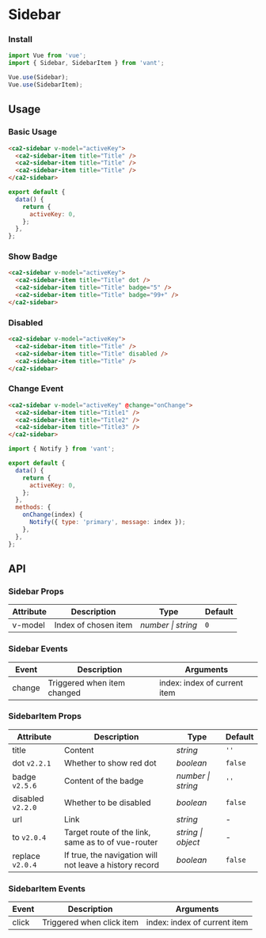 # Sidebar

### Install

```js
import Vue from 'vue';
import { Sidebar, SidebarItem } from 'vant';

Vue.use(Sidebar);
Vue.use(SidebarItem);
```

## Usage

### Basic Usage

```html
<ca2-sidebar v-model="activeKey">
  <ca2-sidebar-item title="Title" />
  <ca2-sidebar-item title="Title" />
  <ca2-sidebar-item title="Title" />
</ca2-sidebar>
```

```js
export default {
  data() {
    return {
      activeKey: 0,
    };
  },
};
```

### Show Badge

```html
<ca2-sidebar v-model="activeKey">
  <ca2-sidebar-item title="Title" dot />
  <ca2-sidebar-item title="Title" badge="5" />
  <ca2-sidebar-item title="Title" badge="99+" />
</ca2-sidebar>
```

### Disabled

```html
<ca2-sidebar v-model="activeKey">
  <ca2-sidebar-item title="Title" />
  <ca2-sidebar-item title="Title" disabled />
  <ca2-sidebar-item title="Title" />
</ca2-sidebar>
```

### Change Event

```html
<ca2-sidebar v-model="activeKey" @change="onChange">
  <ca2-sidebar-item title="Title1" />
  <ca2-sidebar-item title="Title2" />
  <ca2-sidebar-item title="Title3" />
</ca2-sidebar>
```

```js
import { Notify } from 'vant';

export default {
  data() {
    return {
      activeKey: 0,
    };
  },
  methods: {
    onChange(index) {
      Notify({ type: 'primary', message: index });
    },
  },
};
```

## API

### Sidebar Props

| Attribute | Description          | Type               | Default |
| --------- | -------------------- | ------------------ | ------- |
| v-model   | Index of chosen item | _number \| string_ | `0`     |

### Sidebar Events

| Event  | Description                 | Arguments                    |
| ------ | --------------------------- | ---------------------------- |
| change | Triggered when item changed | index: index of current item |

### SidebarItem Props

| Attribute | Description | Type | Default |
| --- | --- | --- | --- |
| title | Content | _string_ | `''` |
| dot `v2.2.1` | Whether to show red dot | _boolean_ | `false` |
| badge `v2.5.6` | Content of the badge | _number \| string_ | `''` |
| disabled `v2.2.0` | Whether to be disabled | _boolean_ | `false` |
| url | Link | _string_ | - |
| to `v2.0.4` | Target route of the link, same as to of vue-router | _string \| object_ | - |
| replace `v2.0.4` | If true, the navigation will not leave a history record | _boolean_ | `false` |

### SidebarItem Events

| Event | Description               | Arguments                    |
| ----- | ------------------------- | ---------------------------- |
| click | Triggered when click item | index: index of current item |
